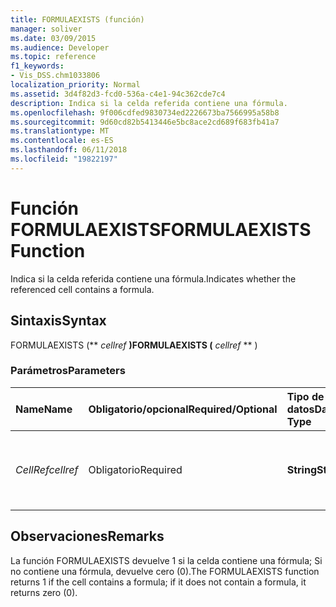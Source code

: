 ```yaml
---
title: FORMULAEXISTS (función)
manager: soliver
ms.date: 03/09/2015
ms.audience: Developer
ms.topic: reference
f1_keywords:
- Vis_DSS.chm1033806
localization_priority: Normal
ms.assetid: 3d4f82d3-fcd0-536a-c4e1-94c362cde7c4
description: Indica si la celda referida contiene una fórmula.
ms.openlocfilehash: 9f006cdfed9830734ed2226673ba7566995a58b8
ms.sourcegitcommit: 9d60cd82b5413446e5bc8ace2cd689f683fb41a7
ms.translationtype: MT
ms.contentlocale: es-ES
ms.lasthandoff: 06/11/2018
ms.locfileid: "19822197"
---
```

# <a name="formulaexists-function"></a><span data-ttu-id="35068-103">Función FORMULAEXISTS</span><span class="sxs-lookup"><span data-stu-id="35068-103">FORMULAEXISTS Function</span></span>

<span data-ttu-id="35068-104">Indica si la celda referida contiene una fórmula.</span><span class="sxs-lookup"><span data-stu-id="35068-104">Indicates whether the referenced cell contains a formula.</span></span> 
  
## <a name="syntax"></a><span data-ttu-id="35068-105">Sintaxis</span><span class="sxs-lookup"><span data-stu-id="35068-105">Syntax</span></span>

<span data-ttu-id="35068-106">FORMULAEXISTS (** *cellref* **)</span><span class="sxs-lookup"><span data-stu-id="35068-106">FORMULAEXISTS (** *cellref* ** )</span></span> 
  
### <a name="parameters"></a><span data-ttu-id="35068-107">Parámetros</span><span class="sxs-lookup"><span data-stu-id="35068-107">Parameters</span></span>

|<span data-ttu-id="35068-108">**Name**</span><span class="sxs-lookup"><span data-stu-id="35068-108">**Name**</span></span>|<span data-ttu-id="35068-109">**Obligatorio/opcional**</span><span class="sxs-lookup"><span data-stu-id="35068-109">**Required/Optional**</span></span>|<span data-ttu-id="35068-110">**Tipo de datos**</span><span class="sxs-lookup"><span data-stu-id="35068-110">**Data Type**</span></span>|<span data-ttu-id="35068-111">**Descripción**</span><span class="sxs-lookup"><span data-stu-id="35068-111">**Description**</span></span>|
|:-----|:-----|:-----|:-----|
| <span data-ttu-id="35068-112">_CellRef_</span><span class="sxs-lookup"><span data-stu-id="35068-112">_cellref_</span></span> <br/> |<span data-ttu-id="35068-113">Obligatorio</span><span class="sxs-lookup"><span data-stu-id="35068-113">Required</span></span>  <br/> |<span data-ttu-id="35068-114">**String**</span><span class="sxs-lookup"><span data-stu-id="35068-114">**String**</span></span> <br/> |<span data-ttu-id="35068-115">La celda en la que se debe comprobar si existe una fórmula.</span><span class="sxs-lookup"><span data-stu-id="35068-115">The cell that you want to check for the presence of a formula.</span></span>  <br/> |
   
## <a name="remarks"></a><span data-ttu-id="35068-116">Observaciones</span><span class="sxs-lookup"><span data-stu-id="35068-116">Remarks</span></span>

<span data-ttu-id="35068-117">La función FORMULAEXISTS devuelve 1 si la celda contiene una fórmula; Si no contiene una fórmula, devuelve cero (0).</span><span class="sxs-lookup"><span data-stu-id="35068-117">The FORMULAEXISTS function returns 1 if the cell contains a formula; if it does not contain a formula, it returns zero (0).</span></span> 
  

